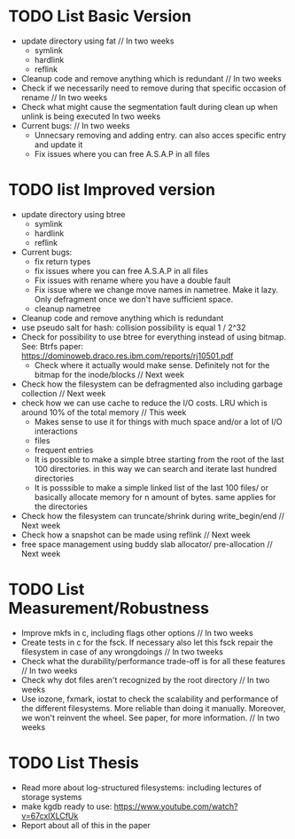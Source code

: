# TODO List Basic Version
- update directory using fat // In two weeks
  - symlink
  - hardlink
  - reflink
- Cleanup code and remove anything which is redundant // In two weeks
- Check if we necessarily need to remove during that specific occasion of rename // In two weeks
- Check what might cause the segmentation fault during clean up when unlink is being executed In two weeks
- Current bugs: // In two weeks
  - Unnecsary removing and adding entry. can also acces specific entry and update it
  - Fix issues where you can free A.S.A.P in all files

# TODO list Improved version
- update directory using btree
  - symlink
  - hardlink
  - reflink
- Current bugs:
  - fix return types
  - fix issues where you can free A.S.A.P in all files
  - Fix issues with rename where you have a double fault
  - Fix issue where we change move names in nametree. Make it lazy. Only defragment once we don't have sufficient space.
  - cleanup nametree
- Cleanup code and remove anything which is redundant
- use pseudo salt for hash: collision possibility is equal 1 / 2^32
- Check for possibility to use btree for everything instead of using bitmap. See: Btrfs paper: https://dominoweb.draco.res.ibm.com/reports/rj10501.pdf
  - Check where it actually would make sense. Definitely not for the bitmap for the inode/blocks // Next week
- Check how the filesystem can be defragmented also including garbage collection // Next week
- check how we can use cache to reduce the I/O costs. LRU which is around 10% of the total memory // This week
  - Makes sense to use it for things with much space and/or a lot of I/O interactions
  - files
  - frequent entries
  - It is possible to make a simple btree starting from the root of the last 100 directories. in this way we can search and iterate last hundred directories
  - It is posssible to make a simple linked list of the last 100 files/ or basically allocate memory for n amount of bytes. same applies for the directories
- Check how the filesystem can truncate/shrink during write_begin/end // Next week
- Check how a snapshot can be made using reflink // Next week
- free space management using buddy slab allocator/ pre-allocation // Next week

# TODO List Measurement/Robustness
- Improve mkfs in c, including flags other options // In two weeks
- Create tests in c for the fsck. If necessary also let this fsck repair the filesystem in case of any wrongdoings // In two tweeks
- Check what the durability/performance trade-off is for all these features // In two weeks
- Check why dot files aren't recognized by the root directory // In two weeks
- Use iozone, fxmark, iostat to check the scalability and performance of the different filesystems. More reliable than doing it manually. Moreover, we won't reinvent the wheel. See paper, for more information. // In two weeks


# TODO List Thesis
- Read more about log-structured filesystems: including lectures of storage systems
- make kgdb ready to use: https://www.youtube.com/watch?v=67cxIXLCfUk
- Report about all of this in the paper